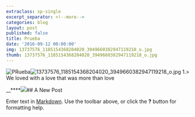 ```yaml
---
extraclass: sp-single
excerpt_separator: <!--more-->
categories: blog
layout: post
published: false
title: Prueba
date: '2016-09-12 00:00:00'
img: 13737576_1185154368204020_3949660382947119218_o.jpg
thumb: 13737576_1185154368204020_3949660382947119218_o.jpg
---
```

![PRueba]({{site.baseurl}}/images/13737576_1185154368204020_3949660382947119218_o.jpg)![13737576_1185154368204020_3949660382947119218_o.jpg]({{site.baseurl}}/images/13737576_1185154368204020_3949660382947119218_o.jpg)
1.> We loved with a love that was more than love

__****![]({{site.baseurl}}/)## A New Post

Enter text in [Markdown](http://daringfireball.net/projects/markdown/). Use the toolbar above, or click the **?** button for formatting help.
